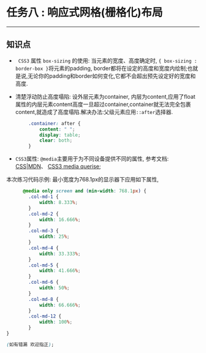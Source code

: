 # 任务八 : 响应式网格(栅格化)布局
***
## 知识点 
* ` CSS3` 属性 `box-sizing` 的使用: 当元素的宽度、高度确定时,  `{ box-sizing : border-box }`将元素的padding, border都将在设定的高度和宽度内绘制;也就是说,无论你的padding和border如何变化,它都不会超出预先设定好的宽度和高度.

* 清楚浮动防止高度塌陷: 设外层元素为container, 内层为content,应用了float属性的内层元素content高度一旦超过container,container就无法完全包裹content,就造成了高度塌陷.解决办法:父级元素应用`::after`选择器.
```css
        .container: after {
            content: " ";
            display: table;
            clear: both;
        }
```
* `CSS3`属性: `@media`主要用于为不同设备提供不同的属性, 参考文档: [CSS|MDN](https://developer.mozilla.org/en-US/docs/Web/CSS/@media)、
[CSS3 media querise](https://segmentfault.com/a/1190000002812335);  

本次练习代码示例:
最小宽度为768.1px的显示器下应用如下属性,
```css
      @media only screen and (min-width: 768.1px) {
    	.col-md-1 {
    		width: 8.333%;
    	}
    	.col-md-2 {
    		width: 16.666%;
    	}
    	.col-md-3 {
    		width: 25%;
    	}
    	.col-md-4 {
    		width: 33.333%;
    	}
    	.col-md-5 {
    		width: 41.666%;
    	}
    	.col-md-6 {
    		width: 50%;
    	}
    	.col-md-8 {
    		width: 66.666%;
    	}
    	.col-md-12 {
    		width: 100%;
    	}
}

(如有错漏 欢迎指正);